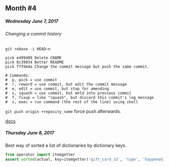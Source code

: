 ## Month #4

##### Wednesday June 7, 2017

###### Changing a commit history
`git rebase -i HEAD~n`
```
pick e499d89 Delete CNAME
pick 0c39034 Better README
pick f7fde4a Change the commit message but push the same commit.

# Commands:
#  p, pick = use commit
#  r, reword = use commit, but edit the commit message
#  e, edit = use commit, but stop for amending
#  s, squash = use commit, but meld into previous commit
#  f, fixup = like "squash", but discard this commit's log message
#  x, exec = run command (the rest of the line) using shell
```

`git push origin +reposity_name` force push afterwards.

[docs](https://help.github.com/articles/changing-a-commit-message/)


##### Thursday June 8, 2017

Best way of sorted a list of dictionaries by dictionary keys.

```python
from operator import itemgetter
assert sorted(actual, key=itemgetter('gift_card_id', 'type', 'happened_at')) == sorted(expected, key=itemgetter('gift_card_id', 'type', 'happened_at'))
```
